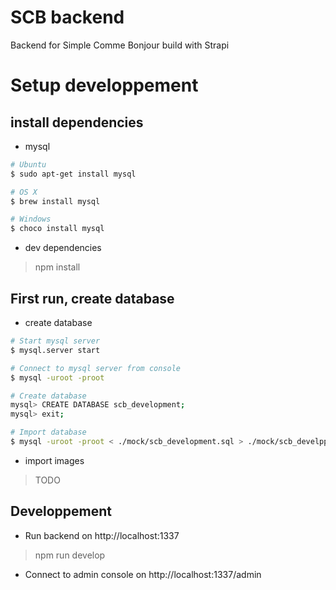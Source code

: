 # SCB backend

Backend for Simple Comme Bonjour build with Strapi

# Setup developpement

## install dependencies

- mysql

```sh
# Ubuntu
$ sudo apt-get install mysql

# OS X
$ brew install mysql

# Windows
$ choco install mysql
```

- dev dependencies
> npm install

## First run, create database

- create database

```sh
# Start mysql server
$ mysql.server start

# Connect to mysql server from console
$ mysql -uroot -proot

# Create database
mysql> CREATE DATABASE scb_development;
mysql> exit;

# Import database
$ mysql -uroot -proot < ./mock/scb_development.sql > ./mock/scb_develppment.log
```

- import images
> TODO

## Developpement

- Run backend on http://localhost:1337
> npm run develop

- Connect to admin console on http://localhost:1337/admin
